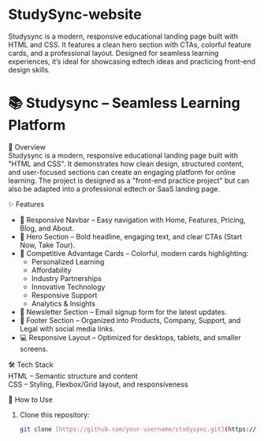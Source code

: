 # StudySync-website
Studysync is a modern, responsive educational landing page built with HTML and CSS. It features a clean hero section with CTAs, colorful feature cards, and a professional layout. Designed for seamless learning experiences, it’s ideal for showcasing edtech ideas and practicing front-end design skills.
# 📚 Studysync – Seamless Learning Platform  

📌 Overview  
Studysync is a modern, responsive educational landing page built with "HTML and CSS". It demonstrates how clean design, structured content, and user-focused sections can create an engaging platform for online learning. The project is designed as a "front-end practice project" but can also be adapted into a professional edtech or SaaS landing page.  

 ✨ Features  
- 📑 Responsive Navbar – Easy navigation with Home, Features, Pricing, Blog, and About.  
- 🎯 Hero Section – Bold headline, engaging text, and clear CTAs (Start Now, Take Tour).  
- 🎨 Competitive Advantage Cards – Colorful, modern cards highlighting:  
  - Personalized Learning  
  - Affordability  
  - Industry Partnerships  
  - Innovative Technology  
  - Responsive Support  
  - Analytics & Insights  
- 📩 Newsletter Section – Email signup form for the latest updates.  
- 📜 Footer Section – Organized into Products, Company, Support, and Legal with social media links.  
- 💻 Responsive Layout – Optimized for desktops, tablets, and smaller screens.  

 🛠️ Tech Stack  
HTML – Semantic structure and content  
CSS – Styling, Flexbox/Grid layout, and responsiveness  



🚀 How to Use  
1. Clone this repository:  
   ```bash
   git clone [https://github.com/your-username/studysync.git](https://github.com/Loki4710y/StudySync-website.git)
